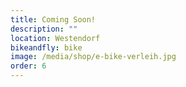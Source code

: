 ```yaml
---
title: Coming Soon!
description: ""
location: Westendorf
bikeandfly: bike
image: /media/shop/e-bike-verleih.jpg
order: 6
---
```


<ContentImageGallery path="/media/shop/gallerie/"/>
